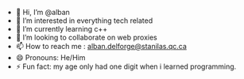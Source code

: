 - 👋 Hi, I’m @alban
- 👀 I’m interested in everything tech related
- 🌱 I’m currently learning c++
- 💞️ I’m looking to collaborate on web proxies
- 📫 How to reach me : alban.delforge@stanilas.qc.ca
- 😄 Pronouns: He/Him
- ⚡ Fun fact: my age only had one digit when i learned programming.

<!---
alban-pixel/alban-pixel is a ✨ special ✨ repository because its `README.md` (this file) appears on your GitHub profile.
You can click the Preview link to take a look at your changes.
--->
